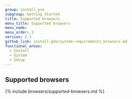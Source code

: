 ```yaml
---
group: install_pre
subgroup: Getting Started
title: Supported browsers
menu_title: Supported browsers
menu_node:
menu_order: 3
version: 2.1
github_link: install-gde/system-requirements_browsers.md
functional_areas:
  - Install
  - System
  - Setup
---
```


## Supported browsers
{% include browsers/supported-browsers.md %}
